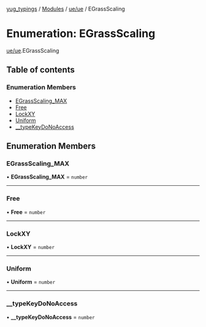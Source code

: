 [yug_typings](../README.md) / [Modules](../modules.md) / [ue/ue](../modules/ue_ue.md) / EGrassScaling

# Enumeration: EGrassScaling

[ue/ue](../modules/ue_ue.md).EGrassScaling

## Table of contents

### Enumeration Members

- [EGrassScaling\_MAX](ue_ue.EGrassScaling.md#egrassscaling_max)
- [Free](ue_ue.EGrassScaling.md#free)
- [LockXY](ue_ue.EGrassScaling.md#lockxy)
- [Uniform](ue_ue.EGrassScaling.md#uniform)
- [\_\_typeKeyDoNoAccess](ue_ue.EGrassScaling.md#__typekeydonoaccess)

## Enumeration Members

### EGrassScaling\_MAX

• **EGrassScaling\_MAX** = `number`

___

### Free

• **Free** = `number`

___

### LockXY

• **LockXY** = `number`

___

### Uniform

• **Uniform** = `number`

___

### \_\_typeKeyDoNoAccess

• **\_\_typeKeyDoNoAccess** = `number`
